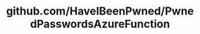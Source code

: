 ---
layout: post
title: github.com/HaveIBeenPwned/PwnedPasswordsAzureFunction
categories: link
tags: [انگلیسی, برنامه‌نویسی]
---